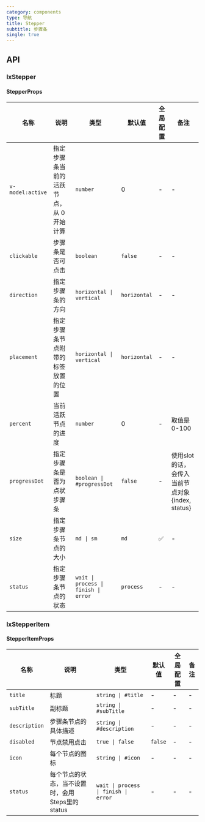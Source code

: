 ```yaml
---
category: components
type: 导航
title: Stepper
subtitle: 步骤条
single: true
---
```


## API

### IxStepper

#### StepperProps

| 名称 | 说明 | 类型 | 默认值 | 全局配置 | 备注 |
| ---| --- | --- | --- | --- | --- |
`v-model:active` | 指定步骤条当前的活跃节点，从 0 开始计算 | `number` | 0 | - | - |
`clickable` | 步骤条是否可点击 | `boolean` | `false` | - | - |
`direction` | 指定步骤条的方向 | `horizontal \| vertical` | `horizontal` | - | - |
`placement` | 指定步骤条节点附带的标签放置的位置 | `horizontal \| vertical` | `horizontal` | -| - |
`percent` | 当前活跃节点的进度 | `number` | 0 | - | 取值是0-100 |
`progressDot` | 指定步骤条是否为点状步骤条| `boolean \| #progressDot` | `false` | - | 使用slot的话，会传入当前节点对象{index, status} |
`size` | 指定步骤条节点的大小 | `md \| sm` | `md` | ✅ | - |
`status` | 指定步骤条节点的状态 | `wait \| process \| finish \| error` | `process` | - | - |

### IxStepperItem

#### StepperItemProps

| 名称 | 说明 | 类型 | 默认值 | 全局配置 | 备注 |
| ---| --- | --- | --- | --- | --- |
`title` | 标题 | `string \| #title` | - | - | - |
`subTitle` | 副标题 | `string \| #subTitle` | - | - | - |
`description` | 步骤条节点的具体描述 | `string \| #description` | - | - | - |
`disabled` | 节点禁用点击 | `true \| false` | `false` | - | - |
`icon` | 每个节点的图标 | `string \| #icon` | - | - | - |
`status` | 每个节点的状态，当不设置时，会用Steps里的status | `wait \| process \| finish \| error` | - | - | - |
